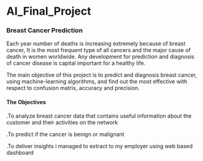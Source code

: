 # AI_Final_Project

###   Breast Cancer Prediction 

Each year number of deaths is increasing extremely because of breast cancer,
It is the most frequent type of all cancers and the major cause of death in women worldwide.
Any development for prediction and diagnosis of cancer disease is capital important for a healthy life.

The main objective of this project is to predict and diagnosis breast cancer, using machine-learning algorithms,
and find out the most effective with respect to confusion matrix, accuracy and precision.



#### The Objectives

.To analyze breast cancer data that contains useful information about the customer and their activities on the network 

.To predict if the cancer is benign or malignant 

.To deliver insights i managed to extract to my employer using web based dashboard 
